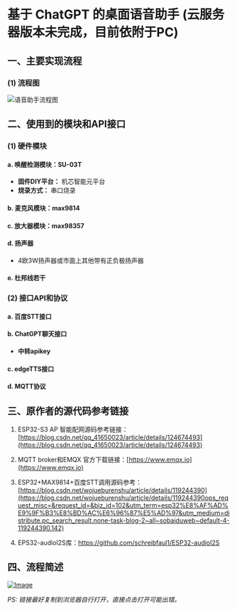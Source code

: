 # 基于 ChatGPT 的桌面语音助手 (云服务器版本未完成，目前依附于PC)


## 一、主要实现流程

### (1) 流程图

![语音助手流程图](https://github.com/frisk0926/AIproject/assets/129162725/9acf90bc-441d-4810-9d3e-b1c5f0e51163)



## 二、使用到的模块和API接口

### (1) 硬件模块

#### a. 唤醒检测模块：SU-03T
- **固件DIY平台：** 机芯智能元平台
- **烧录方式：** 串口烧录

#### b. 麦克风模块：max9814

#### c. 放大器模块：max98357

#### d. 扬声器
- 4欧3W扬声器或市面上其他带有正负极扬声器

#### e. 杜邦线若干

### (2) 接口API和协议

#### a. 百度STT接口

#### b. ChatGPT聊天接口
- **中转apikey**

#### c. edgeTTS接口

#### d. MQTT协议


## 三、原作者的源代码参考链接

1. ESP32-S3 AP 智能配网源码参考链接：[https://blog.csdn.net/qq_41650023/article/details/124674493](https://blog.csdn.net/qq_41650023/article/details/124674493)

2. MQTT broker和EMQX 官方下载链接：[https://www.emqx.io](https://www.emqx.io)

3. ESP32+MAX9814+百度STT调用源码参考：[https://blog.csdn.net/wojueburenshu/article/details/119244390](https://blog.csdn.net/wojueburenshu/article/details/119244390ops_request_misc=&request_id=&biz_id=102&utm_term=esp32%E8%AF%AD%E9%9F%B3%E8%BD%AC%E6%96%87%E5%AD%97&utm_medium=distribute.pc_search_result.none-task-blog-2~all~sobaiduweb~default-4-119244390.142)
4. EPS32-audioI2S库：https://github.com/schreibfaul1/ESP32-audioI2S


## 四、流程简述
[![Image](https://github.com/frisk0926/AIproject/assets/129162725/2e2058d3-63fa-4e7b-a027-c97558f6ee7a)](https://www.bilibili.com/video/BV1Mp4y1m7Hb/?spm_id_from=333.999.0.0&vd_source=2db74ec90973b6ad4288c206eb816ef1)




*PS: 链接最好复制到浏览器自行打开，直接点击打开可能出错。*

